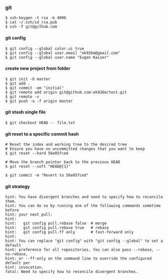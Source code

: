 ### git
    $ ssh-keygen -t rsa -b 4096
    $ cat ~/.ssh/id_rsa.pub
    $ ssh -T git@github.com

#### git config
    $ git config --global color.ui true
    $ git config --global user.email "ek926m@gmail.com"
    $ git config --global user.name "Eugen Kaiser"
    
#### create new project from folder
    $ git init -b master
    $ git add .
    $ git commit -am "initial"
    $ git remote add origin git@github.com:ek926m/test.git
    $ git remote -v
    $ git push -u -f origin master
 
#### git stash single file
    $ git checkout HEAD -- file.txt
    
#### git reset to a specific commit hash
    # Reset the index and working tree to the desired tree
    # Ensure you have no uncommitted changes that you want to keep
    $ git reset --hard 56e05fced

    # Move the branch pointer back to the previous HEAD
    $ git reset --soft "HEAD@{1}"

    $ git commit -m "Revert to 56e05fced"

#### git strategy
    hint: You have divergent branches and need to specify how to reconcile them.
    hint: You can do so by running one of the following commands sometime before
    hint: your next pull:
    hint: 
    hint:   git config pull.rebase false  # merge
    hint:   git config pull.rebase true   # rebase
    hint:   git config pull.ff only       # fast-forward only
    hint: 
    hint: You can replace "git config" with "git config --global" to set a default
    hint: preference for all repositories. You can also pass --rebase, --no-rebase,
    hint: or --ff-only on the command line to override the configured default per
    hint: invocation.
    fatal: Need to specify how to reconcile divergent branches.
